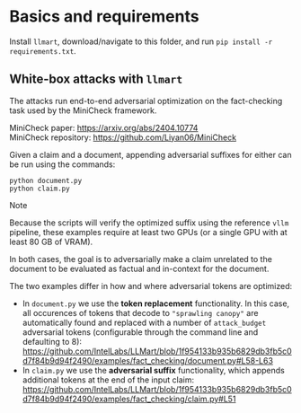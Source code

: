 # Basics and requirements
Install `llmart`, download/navigate to this folder, and run `pip install -r requirements.txt`.

## White-box attacks with `llmart`

The attacks run end-to-end adversarial optimization on the fact-checking task used by the MiniCheck framework.

MiniCheck paper: https://arxiv.org/abs/2404.10774 \
MiniCheck repository: https://github.com/Liyan06/MiniCheck

Given a claim and a document, appending adversarial suffixes for either can be run using the commands:
```
python document.py
python claim.py
```

> [!NOTE]
> Because the scripts will verify the optimized suffix using the reference `vllm` pipeline, these examples require at least two GPUs (or a single GPU with at least 80 GB of VRAM).

In both cases, the goal is to adversarially make a claim unrelated to the document to be evaluated as factual and in-context for the document.

The two examples differ in how and where adversarial tokens are optimized:
- In `document.py` we use the **token replacement** functionality. In this case, all occurences of tokens that decode to `"sprawling canopy"` are automatically found and replaced with a number of `attack_budget` adversarial tokens (configurable through the command line and defaulting to 8):
https://github.com/IntelLabs/LLMart/blob/1f954133b935b6829db3fb5c0d7f84b9d94f2490/examples/fact_checking/document.py#L58-L63
- In `claim.py` we use the **adversarial suffix** functionality, which appends additional tokens at the end of the input claim:
https://github.com/IntelLabs/LLMart/blob/1f954133b935b6829db3fb5c0d7f84b9d94f2490/examples/fact_checking/claim.py#L51

